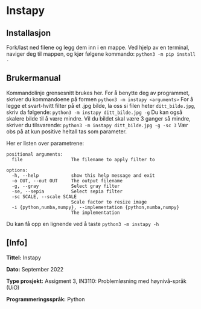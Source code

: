 # Instapy
## Installasjon
Fork/last ned filene og legg dem inn i en mappe. Ved hjelp av en terminal, naviger deg til mappen, og kjør følgene kommando:
`python3 -m pip install .`

## Brukermanual
Kommandolinje grensesnitt brukes her. For å benytte deg av programmet, skriver du kommandoene på formen 
`python3 -m instapy <arguments>`
For å legge et svart-hvitt filter på et .jpg bilde, la oss si filen heter `ditt_bilde.jpg`, skriv da følgende:
`python3 -m instapy ditt_bilde.jpg -g`
Du kan også skalere bilde til å være mindre. Vil du bildet skal være 3 ganger så mindre, skriver du tilsvarende:
`python3 -m instapy ditt_bilde.jpg -g -sc 3`
Vær obs på at kun positive heltall tas som parameter.

Her er listen over parametrene:
```
positional arguments:
  file                  The filename to apply filter to

options:
  -h, --help            show this help message and exit
  -o OUT, --out OUT     The output filename
  -g, --gray            Select gray filter
  -se, --sepia          Select sepia filter
  -sc SCALE, --scale SCALE
                        Scale factor to resize image
  -i {python,numba,numpy}, --implementation {python,numba,numpy}
                        The implementation
```

Du kan få opp en lignende ved å taste
`python3 -m instapy -h`


## [Info]
**Tittel:** Instapy

**Dato:** September 2022

**Type prosjekt:** Assigment 3, IN3110: Problemløsning med høynivå-språk (UiO)

**Programmeringsspråk:** Python

